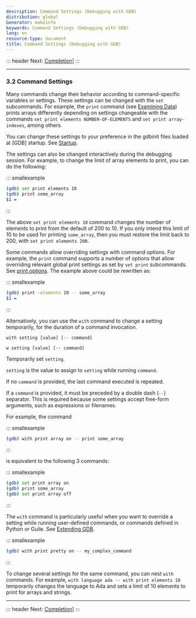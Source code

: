 ```yaml
---
description: Command Settings (Debugging with GDB)
distribution: global
Generator: makeinfo
keywords: Command Settings (Debugging with GDB)
lang: en
resource-type: document
title: Command Settings (Debugging with GDB)
---
```

::: header
Next: [Completion](Completion.html#Completion)]
:::

---

### 3.2 Command Settings

Many commands change their behavior according to command-specific variables or settings. These settings can be changed with the `set` subcommands. For example, the `print` command (see [Examining Data](Data.html#Data)) prints arrays differently depending on settings changeable with the commands `set print elements NUMBER-OF-ELEMENTS` and `set print array-indexes`, among others.

You can change these settings to your preference in the gdbinit files loaded at [GDB] startup. See [Startup](Startup.html#Startup).

The settings can also be changed interactively during the debugging session. For example, to change the limit of array elements to print, you can do the following:

::: smallexample

```bash
(gdb) set print elements 10
(gdb) print some_array
$1 = 
```

:::

The above `set print elements 10` command changes the number of elements to print from the default of 200 to 10. If you only intend this limit of 10 to be used for printing `some_array`, then you must restore the limit back to 200, with `set print elements 200`.

Some commands allow overriding settings with command options. For example, the `print` command supports a number of options that allow overriding relevant global print settings as set by `set print` subcommands. See [print options](Data.html#print-options). The example above could be rewritten as:

::: smallexample

```bash
(gdb) print -elements 10 -- some_array
$1 = 
```

:::

Alternatively, you can use the `with` command to change a setting temporarily, for the duration of a command invocation.

`with setting [value] [-- command]`

`w setting [value] [-- command]`

Temporarily set `setting`.

`setting` is the value to assign to `setting` while running `command`.

If no `command` is provided, the last command executed is repeated.

If a `command` is provided, it must be preceded by a double dash (`--`) separator. This is required because some settings accept free-form arguments, such as expressions or filenames.

For example, the command

::: smallexample

```bash
(gdb) with print array on -- print some_array
```

:::

is equivalent to the following 3 commands:

::: smallexample

```bash
(gdb) set print array on
(gdb) print some_array
(gdb) set print array off
```

:::

The `with` command is particularly useful when you want to override a setting while running user-defined commands, or commands defined in Python or Guile. See [Extending GDB](Extending-GDB.html#Extending-GDB).

::: smallexample

```bash
(gdb) with print pretty on -- my_complex_command
```

:::

To change several settings for the same command, you can nest `with` commands. For example, `with language ada -- with print elements 10` temporarily changes the language to Ada and sets a limit of 10 elements to print for arrays and strings.

---

::: header
Next: [Completion](Completion.html#Completion)]
:::
